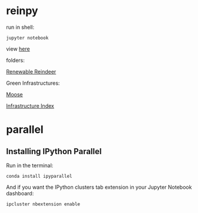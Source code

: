 # reinpy

run in shell:
```
jupyter notebook
```

view [here](http://nbviewer.ipython.org/)

folders:

[Renewable Reindeer](http://localhost:8888/tree/OneDrive%20-%20NINA/E/Work/Projects/RenewableReindeer/python_notebooks)

Green Infrastructures:

[Moose](http://localhost:8888/tree/OneDrive%20-%20NINA/E/Work/Projects/ConScape/Moose_connectivity/scripts)

[Infrastructure Index](http://localhost:8888/tree/OneDrive%20-%20NINA/E/Work/Projects/ConScape/Infrastructure_Index)

# parallel
## Installing IPython Parallel

Run in the terminal:
```
conda install ipyparallel
```
And if you want the IPython clusters tab extension in your Jupyter Notebook dashboard:
```
ipcluster nbextension enable
```

